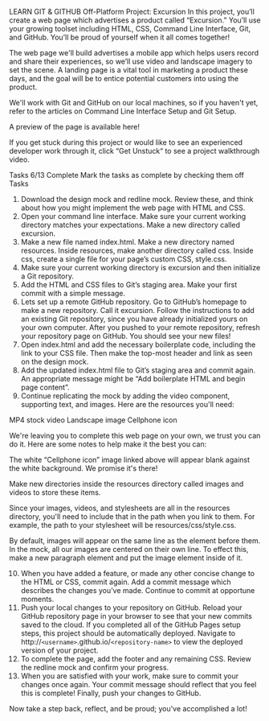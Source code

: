 LEARN GIT & GITHUB
Off-Platform Project: Excursion
In this project, you’ll create a web page which advertises a product called “Excursion.” You’ll use your growing toolset including HTML, CSS, Command Line Interface, Git, and GitHub. You’ll be proud of yourself when it all comes together!

The web page we'll build advertises a mobile app which helps users record and share their experiences, so we’ll use video and landscape imagery to set the scene. A landing page is a vital tool in marketing a product these days, and the goal will be to entice potential customers into using the product.

We'll work with Git and GitHub on our local machines, so if you haven't yet, refer to the articles on Command Line Interface Setup and Git Setup.

A preview of the page is available here!

If you get stuck during this project or would like to see an experienced developer work through it, click “Get Unstuck“ to see a project walkthrough video.

Tasks
6/13 Complete
Mark the tasks as complete by checking them off
Tasks

1. Download the design mock and redline mock. Review these, and think about how you might implement the web page with HTML and CSS.
2. Open your command line interface. Make sure your current working directory matches your expectations. Make a new directory called excursion.
3. Make a new file named index.html. Make a new directory named resources. Inside resources, make another directory called css. Inside css, create a single file for your page’s custom CSS, style.css.
4. Make sure your current working directory is excursion and then initialize a Git repository.
5. Add the HTML and CSS files to Git’s staging area. Make your first commit with a simple message.
6. Lets set up a remote GitHub repository. Go to GitHub’s homepage to make a new repository. Call it excursion. Follow the instructions to add an existing Git repository, since you have already initialized yours on your own computer. After you pushed to your remote repository, refresh your repository page on GitHub. You should see your new files!
7. Open index.html and add the necessary boilerplate code, including the link to your CSS file. Then make the top-most header and link as seen on the design mock.
8. Add the updated index.html file to Git’s staging area and commit again. An appropriate message might be “Add boilerplate HTML and begin page content”.
9. Continue replicating the mock by adding the video component, supporting text, and images. Here are the resources you'll need:

MP4 stock video
Landscape image
Cellphone icon


We're leaving you to complete this web page on your own, we trust you can do it. Here are some notes to help make it the best you can:

The white “Cellphone icon” image linked above will appear blank against the white background. We promise it's there!

Make new directories inside the resources directory called images and videos to store these items.

Since your images, videos, and stylesheets are all in the resources directory, you'll need to include that in the path when you link to them. For example, the path to your stylesheet will be resources/css/style.css.

By default, images will appear on the same line as the element before them. In the mock, all our images are centered on their own line. To effect this, make a new paragraph element and put the image element inside of it.

10. When you have added a feature, or made any other concise change to the HTML or CSS, commit again. Add a commit message which describes the changes you’ve made. Continue to commit at opportune moments.
11. Push your local changes to your repository on GitHub. Reload your GitHub repository page in your browser to see that your new commits saved to the cloud. If you completed all of the GitHub Pages setup steps, this project should be automatically deployed. Navigate to http://`<username>`.github.io/`<repository-name>` to view the deployed version of your project.
12. To complete the page, add the footer and any remaining CSS. Review the redline mock and confirm your progress.
13. When you are satisfied with your work, make sure to commit your changes once again. Your commit message should reflect that you feel this is complete! Finally, push your changes to GitHub.

Now take a step back, reflect, and be proud; you've accomplished a lot!
